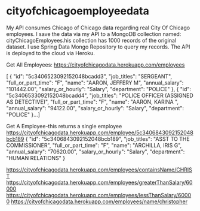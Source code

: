 # cityofchicagoemployeedata
My API consumes Chicago of Chicago data regarding real City Of Chicago employees. I save the data via my API to a MongoDB collection named: cityChicagoEmployees.his collection has 1000 records of the original dataset.
I use Spring Data Mongo Repository to query my records. The API is deployed to the cloud via Heroku.

Get All Employees:
https://cityofchicagodata.herokuapp.com/employees

[
    {
        "id": "5c3406523092152048bcadd3",
        "job_titles": "SERGEANT",
        "full_or_part_time": "F",
        "name": "AARON,  JEFFERY M",
        "annual_salary": "101442.00",
        "salary_or_hourly": "Salary",
        "department": "POLICE"
    },
    {
        "id": "5c3406533092152048bcadd4",
        "job_titles": "POLICE OFFICER (ASSIGNED AS DETECTIVE)",
        "full_or_part_time": "F",
        "name": "AARON,  KARINA ",
        "annual_salary": "94122.00",
        "salary_or_hourly": "Salary",
        "department": "POLICE"
    }...]

Get A Employee-this returns a single employee
https://cityofchicagodata.herokuapp.com/employee/5c3406843092152048bcb189
{
    "id": "5c3406843092152048bcb189",
    "job_titles": "ASST TO THE COMMISSIONER",
    "full_or_part_time": "F",
    "name": "ARCHILLA,  IRIS G",
    "annual_salary": "70620.00",
    "salary_or_hourly": "Salary",
    "department": "HUMAN RELATIONS"
}

https://cityofchicagodata.herokuapp.com/employees/containsName/CHRIST
https://cityofchicagodata.herokuapp.com/employees/greaterThanSalary/60000
https://cityofchicagodata.herokuapp.com/employees/lessThanSalary/60000
https://cityofchicagodata.herokuapp.com/employees/name/christopher
